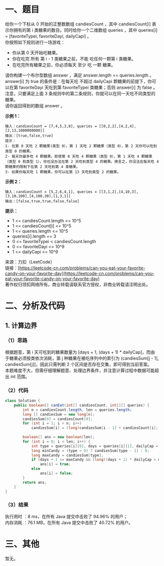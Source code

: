 # 一、题目
给你一个下标从 0 开始的正整数数组 candiesCount ，其中 candiesCount[i] 表示你拥有的第 i 类糖果的数目。同时给你一个二维数组 queries ，其中 queries[i] = [favoriteTypei, favoriteDayi, dailyCapi] 。     
你按照如下规则进行一场游戏：      
- 你从第 0 天开始吃糖果。
- 你在吃完 所有 第 i - 1 类糖果之前，不能 吃任何一颗第 i 类糖果。
- 在吃完所有糖果之前，你必须每天 至少 吃 一颗 糖果。
    
请你构建一个布尔型数组 answer ，满足 answer.length == queries.length 。answer[i] 为 true 的条件是：在每天吃 不超过 dailyCapi 颗糖果的前提下，你可以在第 favoriteDayi 天吃到第 favoriteTypei 类糖果；否则 answer[i] 为 false 。注意，只要满足上面 3 条规则中的第二条规则，你就可以在同一天吃不同类型的糖果。    
请你返回得到的数组 answer 。    
    
**示例 1：**     
```
输入：candiesCount = [7,4,5,3,8], queries = [[0,2,2],[4,2,4],[2,13,1000000000]]
输出：[true,false,true]
提示：
1- 在第 0 天吃 2 颗糖果(类型 0），第 1 天吃 2 颗糖果（类型 0），第 2 天你可以吃到类型 0 的糖果。
2- 每天你最多吃 4 颗糖果。即使第 0 天吃 4 颗糖果（类型 0），第 1 天吃 4 颗糖果（类型 0 和类型 1），你也没办法在第 2 天吃到类型 4 的糖果。换言之，你没法在每天吃 4 颗糖果的限制下在第 2 天吃到第 4 类糖果。
3- 如果你每天吃 1 颗糖果，你可以在第 13 天吃到类型 2 的糖果。
```
**示例 2：**      
```
输入：candiesCount = [5,2,6,4,1], queries = [[3,1,2],[4,10,3],[3,10,100],[4,100,30],[1,3,1]]
输出：[false,true,true,false,false]
```
   
**提示：**    
- 1 <= candiesCount.length <= 10^5
- 1 <= candiesCount[i] <= 10^5
- 1 <= queries.length <= 10^5
- queries[i].length == 3
- 0 <= favoriteTypei < candiesCount.length
- 0 <= favoriteDayi <= 10^9
- 1 <= dailyCapi <= 10^9
     
来源：力扣（LeetCode）     
链接：[https://leetcode-cn.com/problems/can-you-eat-your-favorite-candy-on-your-favorite-day](https://leetcode-cn.com/problems/can-you-eat-your-favorite-candy-on-your-favorite-day)     
著作权归领扣网络所有。商业转载请联系官方授权，非商业转载请注明出处。   
# 二、分析及代码    
## 1. 计算边界
### （1）思路
根据题意，第 i 天可吃到的糖果数量为 [days + 1, (days + 1) * dailyCap]，而由于糖果必须按类依次消耗，第 j 种糖果在被吃序列中的索引为 (candiesSum[j - 1], candiesSum[j]]，因此只需判断 2 个区间是否存在交集，即可得到当前答案。     
本题难度不大，但需仔细理解题意、处理边界条件，并注意计算过程中数据可能超出 int 范围。   
### （2）代码
```java
class Solution {
    public boolean[] canEat(int[] candiesCount, int[][] queries) {
        int n = candiesCount.length, len = queries.length;
        long [] candiesSum = new long[n];
        candiesSum[0] = candiesCount[0];
        for (int i = 1; i < n; i++)
            candiesSum[i] = (long)candiesSum[i - 1] + candiesCount[i];      
        
        boolean[] ans = new boolean[len];
        for (int i = 0; i < len; i++) {
            int type = queries[i][0], days = queries[i][1], dailyCap = queries[i][2];
            long minCandy = (type > 0) ? candiesSum[type - 1] : 0;
            long maxCandy = candiesSum[type];
            if (days + 1 <= maxCandy && (long)(days + 1) * dailyCap > minCandy)
                ans[i] = true;
            else
                ans[i] = false;
        }
        return ans;      
    }
}
```
### （3）结果
执行用时 ：8 ms，在所有 Java 提交中击败了 94.96% 的用户；    
内存消耗 ：76.1 MB，在所有 Java 提交中击败了 40.72% 的用户。      
# 三、其他
暂无。  
